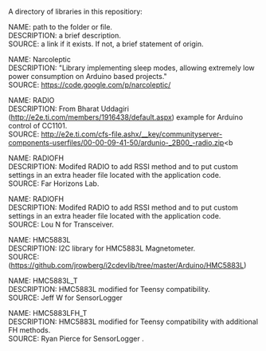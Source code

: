 A directory of libraries in this repositiory:

NAME: path to the folder or file.<br>
DESCRIPTION: a brief description.<br>
SOURCE: a link if it exists. If not, a brief statement of origin.<br>

NAME: Narcoleptic<br>
DESCRIPTION: "Library implementing sleep modes, allowing extremely low power consumption on Arduino based projects."<br>
SOURCE: https://code.google.com/p/narcoleptic/<br>

NAME: RADIO<br>
DESCRIPTION: From Bharat Uddagiri (<a href="http://e2e.ti.com/members/1916438/default.aspx" target="_blank">http://e2e.ti.com/members/1916438/default.aspx</a>) example for Arduino control of CC1101.<br>
SOURCE: <a href="http://e2e.ti.com/cfs-file.ashx/__key/communityserver-components-userfiles/00-00-09-41-50/ardunio-_2B00_-radio.zip<b" target="_blank">http://e2e.ti.com/cfs-file.ashx/__key/communityserver-components-userfiles/00-00-09-41-50/ardunio-_2B00_-radio.zip<b</a>

NAME: RADIOFH<br>
DESCRIPTION: Modifed RADIO to add RSSI method and to put custom settings in an extra header file located with the application code.<br>
SOURCE: Far Horizons Lab.

NAME: RADIOFH<br>
DESCRIPTION: Modifed RADIO to add RSSI method and to put custom settings in an extra header file located with the application code.<br>
SOURCE: Lou N for Transceiver.

NAME: HMC5883L<br>
DESCRIPTION: I2C library for HMC5883L Magnetometer.<br>
SOURCE: (https://github.com/jrowberg/i2cdevlib/tree/master/Arduino/HMC5883L)

NAME: HMC5883L_T<br>
DESCRIPTION: HMC5883L modified for Teensy compatibility.<br>
SOURCE: Jeff W for SensorLogger

NAME: HMC5883LFH_T<br>
DESCRIPTION: HMC5883L modified for Teensy compatibility with additional FH methods.<br>
SOURCE: Ryan Pierce for SensorLogger
.
